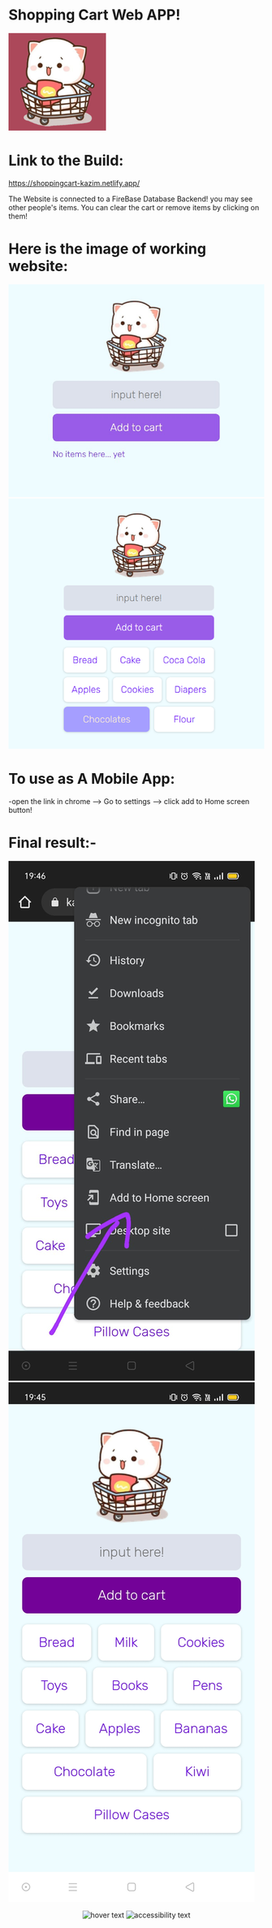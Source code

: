 # Shopping Cart Web APP!

![alt text](https://github.com/kazimayaan/Shopping-cart-web-app/blob/master/android-chrome-192x192.png?raw=true)


# Link to the Build: 
https://shoppingcart-kazim.netlify.app/

The Website is connected to a FireBase Database Backend! you may see other people's items.
You can clear the cart or remove items by clicking on them!


# Here is the image of working website:


![alt text](https://github.com/kazimayaan/Shopping-cart-web-app/blob/master/eb432613-b144-4d1f-8a62-b1d586e1a860.jpg?raw=true)
![alt text](https://github.com/kazimayaan/Shopping-cart-web-app/blob/master/screen.png?raw=true)

# To use as A Mobile App: 
-open the link in chrome --> Go to settings --> click add to Home screen button!

# Final result:-
![alt text](https://github.com/kazimayaan/Shopping-cart-web-app/blob/master/8a07e4d7-e070-45ee-a656-681773f8b6a3.jpg?raw=false)
![alt text](https://github.com/kazimayaan/Shopping-cart-web-app/blob/master/20d1a362-20bc-4eb0-b9a3-8130829c1526.jpg?width=100px)
<p align="center">
  <img src="(https://github.com/kazimayaan/Shopping-cart-web-app/blob/master/8a07e4d7-e070-45ee-a656-681773f8b6a3.jpg" width="350" title="hover text">
  <img src="(https://github.com/kazimayaan/Shopping-cart-web-app/blob/master/20d1a362-20bc-4eb0-b9a3-8130829c1526.jpg" width="350" alt="accessibility text">
</p>
